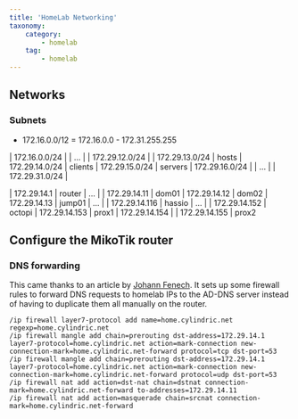 ```yaml
---
title: 'HomeLab Networking'
taxonomy:
    category:
        - homelab
    tag:
        - homelab
---
```


## Networks

### Subnets

* 172.16.0.0/12 = 172.16.0.0 - 172.31.255.255

| 172.16.0.0/24  | 
| ...            | 
| 172.29.12.0/24 | 
| 172.29.13.0/24 | hosts
| 172.29.14.0/24 | clients
| 172.29.15.0/24 | servers
| 172.29.16.0/24 | 
| ...            | 
| 172.29.31.0/24 | 




| 172.29.14.1   | router
| ...           | 
| 172.29.14.11  | dom01
| 172.29.14.12  | dom02
| 172.29.14.13  | jump01
| ...           | 
| 172.29.14.116 | hassio
| ...           | 
| 172.29.14.152 | octopi
| 172.29.14.153 | prox1
| 172.29.14.154 | 
| 172.29.14.155 | prox2

## Configure the MikoTik router

### DNS forwarding

This came thanks to an article by [Johann Fenech](https://blog.johannfenech.com/mikrotik-conditional-dns-forwarding/).
It sets up some firewall rules to forward DNS requests to homelab IPs to the AD-DNS server instead of having to duplicate them all manually on the router.

```text
/ip firewall layer7-protocol add name=home.cylindric.net regexp=home.cylindric.net
/ip firewall mangle add chain=prerouting dst-address=172.29.14.1 layer7-protocol=home.cylindric.net action=mark-connection new-connection-mark=home.cylindric.net-forward protocol=tcp dst-port=53
/ip firewall mangle add chain=prerouting dst-address=172.29.14.1 layer7-protocol=home.cylindric.net action=mark-connection new-connection-mark=home.cylindric.net-forward protocol=udp dst-port=53
/ip firewall nat add action=dst-nat chain=dstnat connection-mark=home.cylindric.net-forward to-addresses=172.29.14.11
/ip firewall nat add action=masquerade chain=srcnat connection-mark=home.cylindric.net-forward
```

